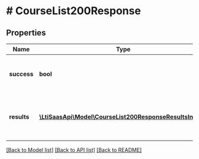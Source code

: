 # # CourseList200Response

## Properties

Name | Type | Description | Notes
------------ | ------------- | ------------- | -------------
**success** | **bool** | Indicates whether the operation was successful | [optional]
**results** | [**\LtiSaasApi\Model\CourseList200ResponseResultsInner[]**](CourseList200ResponseResultsInner.md) | Array of courses. Can be empty if no courses are available. | [optional]

[[Back to Model list]](../../README.md#models) [[Back to API list]](../../README.md#endpoints) [[Back to README]](../../README.md)

